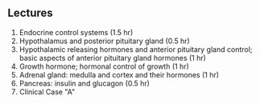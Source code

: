 ## Lectures

1. Endocrine control systems (1.5 hr)
2. Hypothalamus and posterior pituitary gland (0.5 hr)
3. Hypothalamic releasing hormones and anterior pituitary gland control; basic aspects of anterior pituitary gland hormones (1 hr)
4. Growth hormone; hormonal control of growth (1 hr)
5. Adrenal gland: medulla and cortex and their hormones (1 hr)
6. Pancreas: insulin and glucagon  (0.5 hr)
7. Clinical Case "A"
